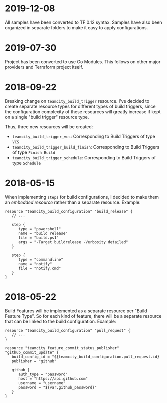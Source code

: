 # 2019-12-08
All samples have been converted to TF 0.12 syntax.
Samples have also been organized in separate folders to make it easy to apply configurations.

# 2019-07-30
Project has been converted to use Go Modules. This follows on other major providers and Terraform project itself.

# 2018-09-22
Breaking change on `teamcity_build_trigger` resource. I've decided to create separate resource types for different types of build triggers, since the configuration complexity of these resources will greatly increase if kept on a single "build trigger" resource type.

Thus, three new resources will be created:
- `teamcity_build_trigger_vcs`: Corresponding to Build Triggers of type `VCS`
- `teamcity_build_trigger_build_finish`: Corresponding to Build Triggers of type `Finish Build`
- `teamcity_build_trigger_schedule`: Corresponding to Build Triggers of type `Schedule`


# 2018-05-15
When implementing `steps` for build configurations, I decided to make them an _embedded resource_ rather than a separate resource. Example:

```hcl
resource "teamcity_build_configuration" "build_release" {
   // ...

   step {
      type = "powershell"
      name = "build release"
      file = "build.ps1"
      args = "-Target buildrelease -Verbosity detailed"
   }

   step {
      type = "commandline"
      name = "notify"
      file = "notify.cmd"
   }
}
```

# 2018-05-22
Build Features will be implemented as a separate resource per "Build Feature Type". So for each kind of feature, there will be a separate resource that can be linked to the build configuration. Example:

```hcl
resource "teamcity_build_configuration" "pull_request" {
   // ...
}

resource "teamcity_feature_commit_status_publisher" "github_commit_update" {
   build_config_id = "${teamcity_build_configuration.pull_request.id}
   publisher = "github"

   github {
      auth_type = "password"
      host = "https://api.github.com"
      username = "username"
      password = "${var.github_password}"
   }
}
```
